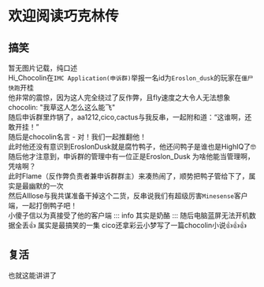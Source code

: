 # 欢迎阅读巧克林传
## 搞笑
暂无图片记载，纯口述  
Hi_Chocolin在`IMC Application(申诉群)`举报一名id为`Eroslon_dusk`的玩家在`僵尸快跑`开桂  
他非常的震惊，因为这人完全绕过了反作弊，且fly速度之大令人无法想象  
chocolin: "我草这人怎么这么能飞"  
随后申诉群里炸锅了，aa1212,cico,cactus与我反串，一起附和道：“这谁啊，还敢开挂！”  
随后是chocolin名言 - 对！我们一起推翻他！  
此时他还没有意识到EroslonDusk就是腐竹鸭子，他还问鸭子是谁也是HighIQ了🤓
随后他才注意到，申诉群的管理中有一位正是Eroslon_Dusk
为啥他能当管理啊，凭啥啊？  
此时Flame（反作弊负责者兼申诉群群主）来凑热闹了，顺势把鸭子管给下了，属实是最幽默的一次  
然后Alllose与我共谋准备干掉这个二货，反串说我们有超级厉害`Minesense`客户端，一起打倒鸭子吧！  
小傻子信以为真接受了他的客户端
::: info
其实是奶酪
:::
随后电脑蓝屏无法开机数据全丢👍
属实是最搞笑的一集
cico还拿彩云小梦写了一篇chocolin小说👍👍👍 
## 复活
也就这能讲讲了